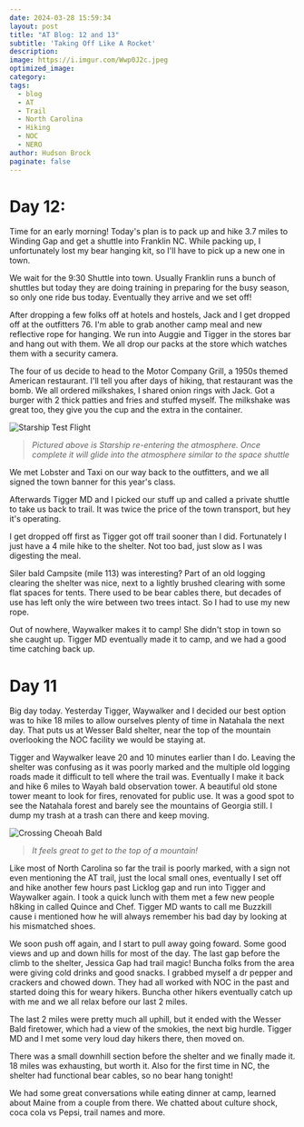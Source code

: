 ```yaml
---
date: 2024-03-28 15:59:34
layout: post
title: "AT Blog: 12 and 13"
subtitle: 'Taking Off Like A Rocket'
description:
image: https://i.imgur.com/Wwp0J2c.jpeg
optimized_image: 
category:
tags:
  - blog
  - AT
  - Trail
  - North Carolina
  - Hiking
  - NOC
  - NERO
author: Hudson Brock
paginate: false
---
```


# Day 12:

Time for an early morning! Today's plan is to pack up and hike 3.7 miles to Winding Gap and get a shuttle into Franklin NC. While packing up, I unfortunately lost my bear hanging kit, so I'll have to pick up a new one in town.

We wait for the 9:30 Shuttle into town. Usually Franklin runs a bunch of shuttles but today they are doing training in preparing for the busy season, so only one ride bus today. Eventually they arrive and we set off!

After dropping a few folks off at hotels and hostels, Jack and I get dropped off at the outfitters 76. I'm able to grab another camp meal and new reflective rope for hanging. We run into Auggie and Tigger in the stores bar and hang out with them. We all drop our packs at the store which watches them with a security camera.

The four of us decide to head to the Motor Company Grill, a 1950s themed American restaurant. I'll tell you after days of hiking, that restaurant was the bomb. We all ordered milkshakes, I shared onion rings with Jack. Got a burger with 2 thick patties and fries and stuffed myself. The milkshake was great too, they give you the cup and the extra in the container.


![Starship Test Flight](
https://cdn.wccftech.com/wp-content/uploads/2024/03/SPACEX-STARSHIP-IFT-3-19.png "Starship Test Flight")

> *Pictured above is Starship re-entering the atmosphere. Once complete it will glide into the atmosphere similar to the space shuttle*

We met Lobster and Taxi on our way back to the outfitters, and we all signed the town banner for this year's class.

Afterwards Tigger MD and I picked our stuff up and called a private shuttle to take us back to trail. It was twice the price of the town transport, but hey it's operating.

I get dropped off first as Tigger got off trail sooner than I did. Fortunately I just have a 4 mile hike to the shelter. Not too bad, just slow as I was digesting the meal. 

Siler bald Campsite (mile 113) was interesting? Part of an old logging clearing the shelter was nice, next to a lightly brushed clearing with some flat spaces for tents. There used to be bear cables there, but decades of use has left only the wire between two trees intact. So I had to use my new rope.

Out of nowhere, Waywalker makes it to camp! She didn't stop in town so she caught up. Tigger MD eventually made it to camp, and we had a good time catching back up.

# Day 11

Big day today. Yesterday Tigger, Waywalker and I decided our best option was to hike 18 miles to allow ourselves plenty of time in Natahala the next day. That puts us at Wesser Bald shelter, near the top of the mountain overlooking the NOC facility we would be staying at.

Tigger and Waywalker leave 20 and 10 minutes earlier than I do. Leaving the shelter was confusing as it was poorly marked and the multiple old logging roads made it difficult to tell where the trail was. Eventually I make it back and hike 6 miles to Wayah bald observation tower. A beautiful old stone tower meant to look for fires, renovated for public use. It was a good spot to see the Natahala forest and barely see the mountains of Georgia still. I dump my trash at a trash can there and keep moving.


![Crossing Cheoah Bald](https://res.cloudinary.com/disol99xr/image/upload/v1711659278/vmotzjcrr40vepbxnuym.jpg "Crossing Cheoah Bald")

> *It feels great to get to the top of a mountain!*

Like most of North Carolina so far the trail is poorly marked, with a sign not even mentioning the AT trail, just the local small ones, eventually I set off and hike another few hours past Licklog gap and run into Tigger and Waywalker again. I took a quick lunch with them met a few new people h8king in called Quince and Chef. Tigger MD wants to call me Buzzkill cause i mentioned how he will always remember his bad day by looking at his mismatched shoes. 

We soon push off again, and I start to pull away going foward. Some good views and up and down hills for most of the day. The last gap before the climb to the shelter, Jessica Gap had trail magic! Buncha folks from the area were giving cold drinks and good snacks. I grabbed myself a dr pepper and crackers and chowed down. They had all worked with NOC in the past and started doing this for weary hikers. Buncha other hikers eventually catch up with me and we all relax before our last 2 miles.

The last 2 miles were pretty much all uphill, but it ended with the Wesser Bald firetower, which had a view of the smokies, the next big hurdle. Tigger MD and I met some very loud day hikers there, then moved on.

There was a small downhill section before the shelter and we finally made it. 18 miles was exhausting, but worth it. Also for the first time in NC, the shelter had functional bear cables, so no bear hang tonight! 

We had some great conversations while eating dinner at camp, learned about Maine from a couple from there. We chatted about culture shock, coca cola vs Pepsi, trail names and more.

